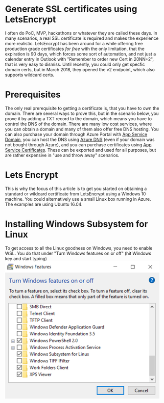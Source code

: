 # Generate SSL certificates using LetsEncrypt
I often do PoC, MVP, hackathons or whatever they are called these days. In many scenarios, a real SSL certificate is required and makes the experience more realistic. LetsEncrypt has been around for a while offering free production grade certificates _for free_ with the only limitation, that the expiration is 90 days, which forces some sort of automation, and not just a calendar entry in Outlook with "Remember to order new Cert in 20NN+2", that is very easy to dismiss.
Until recently, you could only get specfic domain certs, but in March 2018, they opened the v2 endpoint, which also supports wildcard certs.

# Prerequisites
The only real prerequisite to getting a certificate is, that you have to own the domain. There are several ways to prove this, but in the scenario below, you prove it by adding a TXT record to the domain, which means you have to control the DNS of the domain. There are many low cost services, where you can obtain a domain and many of them also offer free DNS hosting.
You can also purchase your domain through Azure Portal with [App Service Domain](https://docs.microsoft.com/da-dk/azure/app-service/custom-dns-web-site-buydomains-web-app), you can host the DNS using [Azure DNS](https://docs.microsoft.com/en-us/azure/dns/dns-overview) (even if your domain was not bought through Azure), and you can purchase certificates using [App Service Certificates](https://docs.microsoft.com/en-us/azure/app-service/web-sites-purchase-ssl-web-site). These can be exported and used for all purposes, but are rather expensive in "use and throw away" scenarios.

# Lets Encrypt
This is why the focus of this article is to get you started on obtaining a standard or wildcard certificate from LetsEncrypt using a Windows 10 machine. You could alternatively use a small Linux box running in Azure. The examples are using Ubuntu 16.04.

# Installing Windows Subsystem for Linux
To get access to all the Linux goodness on Windows, you need to enable WSL. You do that under "Turn Windows features on or off" (hit Windows key and start typing)
![Windows Subsystem for Linux](https://github.com/madsd/articles/blob/master/images/windowsFeatures.png)
